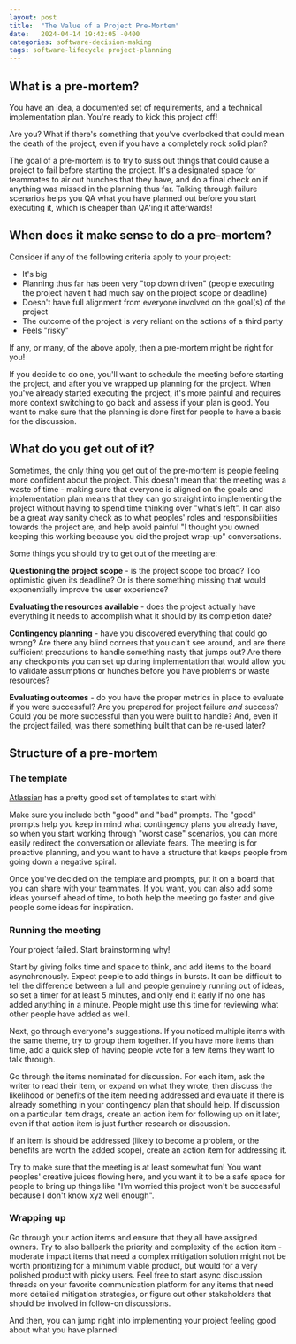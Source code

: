 ```yaml
---
layout: post
title:  "The Value of a Project Pre-Mortem"
date:   2024-04-14 19:42:05 -0400
categories: software-decision-making
tags: software-lifecycle project-planning
---
```


## What is a pre-mortem?

You have an idea, a documented set of requirements, and a technical implementation plan. You're ready to kick this project off!

Are you? What if there's something that you've overlooked that could mean the death of the project, even if you have a completely rock solid plan?

The goal of a pre-mortem is to try to suss out things that could cause a project to fail before starting the project. It's a designated space for teammates to air out hunches that they have, and do a final check on if anything was missed in the planning thus far. Talking through failure scenarios helps you QA what you have planned out before you start executing it, which is cheaper than QA'ing it afterwards!

## When does it make sense to do a pre-mortem?

Consider if any of the following criteria apply to your project:

* It's big
* Planning thus far has been very "top down driven" (people executing the project haven't had much say on the project scope or deadline)
* Doesn't have full alignment from everyone involved on the goal(s) of the project
* The outcome of the project is very reliant on the actions of a third party
* Feels "risky"

If any, or many, of the above apply, then a pre-mortem might be right for you!

If you decide to do one, you'll want to schedule the meeting before starting the project, and after you've wrapped up planning for the project. When you've already started executing the project, it's more painful and requires more context switching to go back and assess if your plan is good. You want to make sure that the planning is done first for people to have a basis for the discussion.

## What do you get out of it?

Sometimes, the only thing you get out of the pre-mortem is people feeling more confident about the project. This doesn't mean that the meeting was a waste of time - making sure that everyone is aligned on the goals and implementation plan means that they can go straight into implementing the project without having to spend time thinking over "what's left". It can also be a great way sanity check as to what peoples' roles and responsibilities towards the project are, and help avoid painful "I thought you owned keeping this working because you did the project wrap-up" conversations.

Some things you should try to get out of the meeting are:

**Questioning the project scope** - is the project scope too broad? Too optimistic given its deadline? Or is there something missing that would exponentially improve the user experience?

**Evaluating the resources available** - does the project actually have everything it needs to accomplish what it should by its completion date?

**Contingency planning** - have you discovered everything that could go wrong? Are there any blind corners that you can't see around, and are there sufficient precautions to handle something nasty that jumps out? Are there any checkpoints you can set up during implementation that would allow you to validate assumptions or hunches before you have problems or waste resources?

**Evaluating outcomes** - do you have the proper metrics in place to evaluate if you were successful? Are you prepared for project failure _and_ success? Could you be more successful than you were built to handle? And, even if the project failed, was there something built that can be re-used later?

## Structure of a pre-mortem

### The template

[Atlassian](https://www.atlassian.com/team-playbook/plays/pre-mortem) has a pretty good set of templates to start with!

Make sure you include both "good" and "bad" prompts. The "good" prompts help you keep in mind what contingency plans you already have, so when you start working through "worst case" scenarios, you can more easily redirect the conversation or alleviate fears. The meeting is for proactive planning, and you want to have a structure that keeps people from going down a negative spiral.

Once you've decided on the template and prompts, put it on a board that you can share with your teammates. If you want, you can also add some ideas yourself ahead of time, to both help the meeting go faster and give people some ideas for inspiration.

### Running the meeting

Your project failed. Start brainstorming why!

Start by giving folks time and space to think, and add items to the board asynchronously. Expect people to add things in bursts. It can be difficult to tell the difference between a lull and people genuinely running out of ideas, so set a timer for at least 5 minutes, and only end it early if no one has added anything in a minute. People might use this time for reviewing what other people have added as well.

Next, go through everyone's suggestions. If you noticed multiple items with the same theme, try to group them together. If you have more items than time, add a quick step of having people vote for a few items they want to talk through.

Go through the items nominated for discussion. For each item, ask the writer to read their item, or expand on what they wrote, then discuss the likelihood or benefits of the item needing addressed and evaluate if there is already something in your contingency plan that should help. If discussion on a particular item drags, create an action item for following up on it later, even if that action item is just further research or discussion.

If an item is should be addressed (likely to become a problem, or the benefits are worth the added scope), create an action item for addressing it.

Try to make sure that the meeting is at least somewhat fun! You want peoples' creative juices flowing here, and you want it to be a safe space for people to bring up things like "I'm worried this project won't be successful because I don't know xyz well enough".

### Wrapping up

Go through your action items and ensure that they all have assigned owners. Try to also ballpark the priority and complexity of the action item - moderate impact items that need a complex mitigation solution might not be worth prioritizing for a minimum viable product, but would for a very polished product with picky users. Feel free to start async discussion threads on your favorite communication platform for any items that need more detailed mitigation strategies, or figure out other stakeholders that should be involved in follow-on discussions.

And then, you can jump right into implementing your project feeling good about what you have planned!
